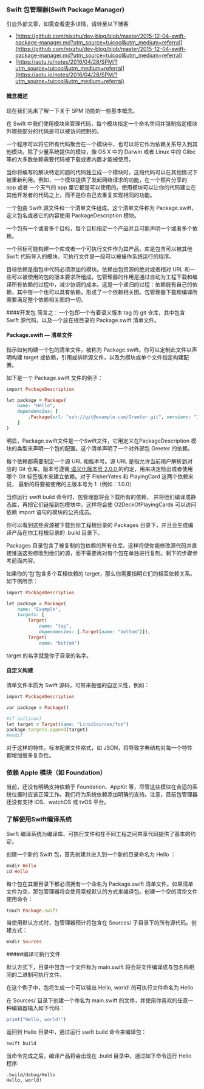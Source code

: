 ### Swift 包管理器(Swift Package Manager)

引自外部文章，如需查看更多详情，请转至以下博客
- [https://github.com/nixzhu/dev-blog/blob/master/2015-12-04-swift-package-manager.md?utm_source=tuicool&utm_medium=referral](https://github.com/nixzhu/dev-blog/blob/master/2015-12-04-swift-package-manager.md?utm_source=tuicool&utm_medium=referral)
- [https://aotu.io/notes/2016/04/28/SPM/?utm_source=tuicool&utm_medium=referral](https://aotu.io/notes/2016/04/28/SPM/?utm_source=tuicool&utm_medium=referral) 

#### 概念概述

现在我们先来了解一下关于 SPM 功能的一些基本概念。

在 Swift 中我们使用模块来管理代码，每个模块指定一个命名空间并强制指定模块外哪些部分的代码是可以被访问控制的。

一个程序可以将它所有代码聚合在一个模块中，也可以将它作为依赖关系导入到其他模块。除了少量系统提供的模块，像 OS X 中的 Darwin 或者 Linux 中的 Glibc 等的大多数依赖需要代码被下载或者内置才能被使用。

当你将编写的解决特定问题的代码独立成一个模块时，这段代码可以在其他情况下被重新利用。例如，一个模块提供了发起网络请求的功能，在一个照片分享的 app 或者 一个天气的 app 里它都是可以使用的。使用模块可以让你的代码建立在其他开发者的代码之上，而不是你自己去重复实现相同的功能。

一个包由 Swift 源文件和一个清单文件组成。这个清单文件称为 Package.swift，定义包名或者它的内容使用 PackageDescription 模块。

一个包有一个或者多个目标，每个目标指定一个产品并且可能声明一个或者多个依赖。

一个目标可能构建一个库或者一个可执行文件作为其产品。库是包含可以被其他 Swift 代码导入的模块。可执行文件是一段可以被操作系统运行的程序。

目标依赖是指包中代码必须添加的模块。依赖由包资源的绝对或者相对 URL 和一些可以被使用的包的版本要求所组成。包管理器的作用是通过自动为工程下载和编译所有依赖的过程中，减少协调的成本。这是一个递归的过程：依赖能有自己的依赖，其中每一个也可以具有依赖，形成了一个依赖相关图。包管理器下载和编译所需要满足整个依赖相关图的一切。

####开发包
简言之：一个包即一个有着语义版本 tag 的 git 仓库，其中包含 Swift 源代码，以及一个放在根目录的 Package.swift 清单文件。

#### Package.swift — 清单文件
指示如何构建一个包的清单文件，被称为 Package.swift。你可以定制此文件以声明构建 target 或依赖，引用或排除源文件，以及为模块或单个文件指定构建配置。

如下是一个 Package.swift 文件的例子：
```ruby
import PackageDescription

let package = Package(
    name: "Hello",
    dependencies: [
        .Package(url: "ssh://git@example.com/Greeter.git", versions: "1.0.0"),
    ]
)
```
明显，Package.swift文件是一个Swift文件，它用定义在PackageDescription 模块的类型来声明一个包的配置。这个清单声明了一个对外部包 Greeter 的依赖。

每个依赖都需要制定一个源 URL 和版本号。源 URL 是指允许当前用户解析到对应的 Git 仓库。版本号遵循[ 语义化版本号 2.0.0 ](http://semver.org/lang/zh-CN/)的约定，用来决定检出或者使用哪个 Git 标签版本来建立依赖。对于 FisherYates 和 PlayingCard 这两个依赖来说， 最新的将要被使用的主版本号为 1（例如：1.0.0）

当你运行 swift build 命令时，包管理器将会下载所有的依赖， 并将他们编译成静态库，再把它们链接到包模块中。这样将会使 O2DeckOfPlayingCards 可以访问依赖 import 语句的模块的公共成员。

你可以看到这些资源被下载到你工程根目录的 Packages 目录下，并且会生成编译产品在你工程根目录的 .build 目录下。

Packages 目录包含了被复制的包依赖的所有仓库。这样将使你能修改源代码并直接推送这些修改到他们的源，而不需要再对每个包在单独进行复制。剩下的步骤参考前面内容。

如果你的‘包’包含多个互相依赖的 target，那么你需要指明它们的相互依赖关系。如下例所示：
```ruby
import PackageDescription

let package = Package(
    name: "Example",
    targets: [
        Target(
            name: "top",
            dependencies: [.Target(name: "bottom")]),
        Target(
            name: "bottom")
```
target 的名字就是你子目录的名字。

#### 自定义构建

清单文件本质为 Swift 源码，可带来极强的自定义性，例如：
```ruby
import PackageDescription

var package = Package()

#if os(Linux)
let target = Target(name: "LinuxSources/foo")
package.targets.append(target)
#endif
```
对于这样的特性，标准配置文件格式，如 JSON，将导致字典结构对每一个特性都增加很多复杂性。

### 依赖 Apple 模块（如 Foundation）

当前，还没有明确支持依赖于 Foundation、AppKit 等，尽管这些模块在合适的系统位置时应该正常工作。我们将为系统依赖添加明确的支持。注意，目前包管理器还没有支持 iOS、watchOS 或 tvOS 平台。

### 了解使用Swift编译系统

Swift 编译系统为编译库、可执行文件和在不同工程之间共享代码提供了基本的约定。

创建一个新的 Swift 包，首先创建并进入到一个新的目录命名为 Hello ：
```ruby
mkdir Hello
cd Hello
```
每个包在其根目录下都必须拥有一个命名为 Package.swift 清单文件。如果清单文件为空，那包管理器将会使用常规默认的方式来编译包。创建一个空的清空文件使用命令：
```ruby
touch Package.swift
```
当使用默认方式时，包管理器预计将包含在 Sources/ 子目录下的所有源代码。创建方式：
```ruby
mkdir Sources
```
#####编译可执行文件

默认方式下，目录中包含一个文件称为 main.swift 将会将文件编译成与包名称相同的二进制可执行文件。

在这个例子中，包将生成一个可以输出 Hello, world! 的可执行文件命名为 Hello 

在 Sources/ 目录下创建一个命名为 main.swift 的文件，并使用你喜欢的任意一种编辑器输入如下代码：
```ruby
print("Hello, world!")
```
返回到 Hello 目录中，通过运行 swift build 命令来编译包：
```ruby
swift build
```
当命令完成之后，编译产品将会出现在 .build 目录中。通过如下命令运行 Hello 程序:
```
.build/debug/Hello
Hello, world!
```